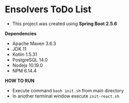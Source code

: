 # Ensolvers ToDo List

- This project was created using **Spring Boot 2.5.6**

**Dependencies**
- Apache Maven 3.6.3
- JDK 11
- Kotlin 1.5.31
- PostgreSQL 14.0
- Nodejs 10.19.0
- NPM 6.14.4

**HOW TO RUN**
- Execute command `bash init.sh` from main directory
- In another terminal window execute `init-react.sh`
